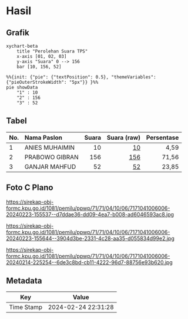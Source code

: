 # Hasil

## Grafik

```mermaid
xychart-beta
    title "Perolehan Suara TPS"
    x-axis [01, 02, 03]
    y-axis "Suara" 0 --> 156
    bar [10, 156, 52]
```

```mermaid
%%{init: {"pie": {"textPosition": 0.5}, "themeVariables": {"pieOuterStrokeWidth": "5px"}} }%%
pie showData
    "1" : 10
    "2" : 156
    "3" : 52
```

## Tabel

| No. | Nama Paslon    | Suara | Suara (raw) | Persentase |
|:--- |:-------------- | -----:| -----------:| ----------:|
| 1   | ANIES MUHAIMIN | 10    | [10][p-1]   | 4,59       |
| 2   | PRABOWO GIBRAN | 156   | [156][p-2]  | 71,56      |
| 3   | GANJAR MAHFUD  | 52    | [52][p-3]   | 23,85      |


[p-1]: https://github.com/gigit-pemilu/pemilu-2024-71-sulawesi-utara/blob/main/pilpres/hitung-suara/sub/71-sulawesi-utara/sub/71-kota-manado/sub/04-wenang/sub/1006-wenang-selatan/sub/006-tps/sub/paslon-1.txt
[p-2]: https://github.com/gigit-pemilu/pemilu-2024-71-sulawesi-utara/blob/main/pilpres/hitung-suara/sub/71-sulawesi-utara/sub/71-kota-manado/sub/04-wenang/sub/1006-wenang-selatan/sub/006-tps/sub/paslon-2.txt
[p-3]: https://github.com/gigit-pemilu/pemilu-2024-71-sulawesi-utara/blob/main/pilpres/hitung-suara/sub/71-sulawesi-utara/sub/71-kota-manado/sub/04-wenang/sub/1006-wenang-selatan/sub/006-tps/sub/paslon-3.txt

## Foto C Plano

https://sirekap-obj-formc.kpu.go.id/1081/pemilu/ppwp/71/71/04/10/06/7171041006006-20240223-155537--d7ddae36-dd09-4ea7-b008-ad6046593ac8.jpg

https://sirekap-obj-formc.kpu.go.id/1081/pemilu/ppwp/71/71/04/10/06/7171041006006-20240223-155644--3904d3be-2331-4c28-aa35-d055834d99e2.jpg

https://sirekap-obj-formc.kpu.go.id/1081/pemilu/ppwp/71/71/04/10/06/7171041006006-20240214-225254--6de3c8bd-cb11-4222-96d7-88756e93b620.jpg


## Metadata

| Key        | Value               |
| ---------- | ------------------- |
| Time Stamp | 2024-02-24 22:31:28 |



